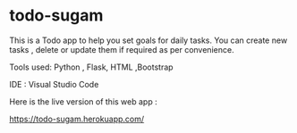 # todo-sugam

This is a Todo app to help you set goals for daily tasks. 
You can create new tasks , delete or update them if required as per convenience.

Tools used: Python , Flask, HTML ,Bootstrap 

IDE : Visual Studio Code

Here is the live version of this web app :

https://todo-sugam.herokuapp.com/
